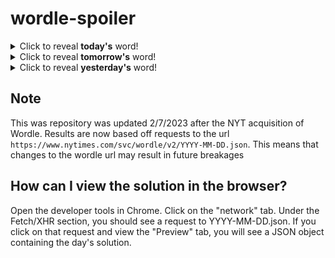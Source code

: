 # wordle-spoiler

<details>
  <summary>Click to reveal <b>today's</b> word!</summary>
  <br>
  <b> relic </b>
</details>

<details>
  <summary>Click to reveal <b>tomorrow's</b> word!</summary>
  <br>
  <b> block </b>
</details>

<details>
  <summary>Click to reveal <b>yesterday's</b> word!</summary>
  <br>
  <b> still </b>
</details>

## Note
This was repository was updated 2/7/2023 after the NYT acquisition of Wordle. Results are now based off requests to the url `https://www.nytimes.com/svc/wordle/v2/YYYY-MM-DD.json`. This means that changes to the wordle url may result in future breakages

## How can I view the solution in the browser?
Open the developer tools in Chrome. Click on the "network" tab. Under the Fetch/XHR section, you should see a request to YYYY-MM-DD.json. If you click on that request and view the "Preview" tab, you will see a JSON object containing the day's solution.